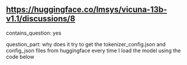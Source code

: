 ## https://huggingface.co/lmsys/vicuna-13b-v1.1/discussions/8

contains_question: yes

question_part: why does it try to get the tokenizer_config.json and config_json files from huggingface every time I load the model using the code below